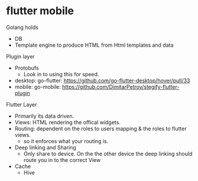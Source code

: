 # flutter mobile


Golang holds
- DB
- Template engine to produce HTML from Html templates and data

Plugin layer
- Protobufs
	- Look in to using this for speed.
- desktop: go-flutter: https://github.com/go-flutter-desktop/hover/pull/33
- mobile: go-mobile: https://github.com/DimitarPetrov/stegify-flutter-plugin

Flutter Layer
- Primarily its data driven.
- Views: HTML rendering the offical widgets.
- Routing: dependent on the roles to users mapping & the roles to flutter views.
	- so it enforces what your routing is.
- Deep linking and Sharing
	- Only share to device. On the the other device the deep linking should route you in to the correct View
- Cache
	- Hive